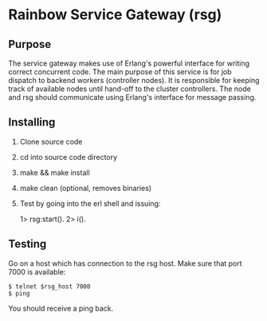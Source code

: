 Rainbow Service Gateway (rsg)
=============================

Purpose
-------

The service gateway makes use of Erlang's powerful interface for writing correct concurrent code. The main purpose of this service is for job dispatch to backend workers (controller nodes). It is responsible for keeping track of available nodes until hand-off to the cluster controllers. The node and rsg should communicate using Erlang's interface for message passing.

Installing
----------

1. Clone source code
2. cd into source code directory
3. make && make install
4. make clean (optional, removes binaries)
5. Test by going into the erl shell and issuing:

    1> rsg:start().
    2> i().

Testing
-------

Go on a host which has connection to the rsg host. Make sure that port 7000 is available:

    $ telnet $rsg_host 7000 
    $ ping

You should receive a ping back.
